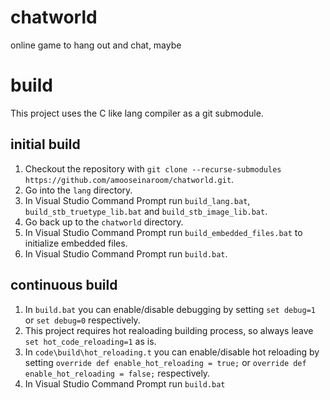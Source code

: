 # chatworld
online game to hang out and chat, maybe

# build
This project uses the C like lang compiler as a git submodule.

## initial build
1. Checkout the repository with `git clone --recurse-submodules https://github.com/amooseinaroom/chatworld.git`.
2. Go into the `lang` directory.
3. In Visual Studio Command Prompt run `build_lang.bat`, `build_stb_truetype_lib.bat` and `build_stb_image_lib.bat`.
4. Go back up to the `chatworld` directory.
5. In Visual Studio Command Prompt run `build_embedded_files.bat` to initialize embedded files.
6. In Visual Studio Command Prompt run `build.bat`.

## continuous build
1. In `build.bat` you can enable/disable debugging by setting `set debug=1` or `set debug=0` respectively.
2. This project requires hot realoading building process, so always leave `set hot_code_reloading=1` as is.
3. In `code\build\hot_reloading.t` you can enable/disable hot reloading by setting `override def enable_hot_reloading = true;` or `override def enable_hot_reloading = false;` respectively.
4. In Visual Studio Command Prompt run `build.bat`
